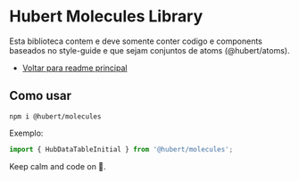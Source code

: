 # Hubert Molecules Library

Esta biblioteca contem e deve somente conter codigo e components baseados no style-guide e que sejam conjuntos de atoms (@hubert/atoms).

- [Voltar para readme principal](../../README.md)

## Como usar

```
npm i @hubert/molecules
```

Exemplo:

```javascript
import { HubDataTableInitial } from '@hubert/molecules';
```

Keep calm and code on 🤘.

